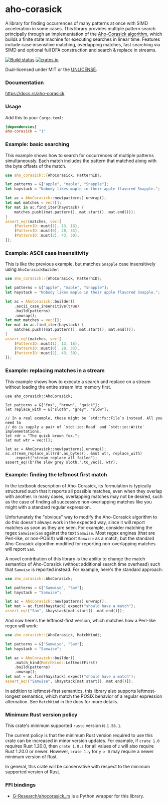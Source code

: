 aho-corasick
============
A library for finding occurrences of many patterns at once with SIMD
acceleration in some cases. This library provides multiple pattern search
principally through an implementation of the
[Aho-Corasick algorithm](https://en.wikipedia.org/wiki/Aho%E2%80%93Corasick_algorithm),
which builds a finite state machine for executing searches in linear time.
Features include case insensitive matching, overlapping matches, fast searching
via SIMD and optional full DFA construction and search & replace in streams.

[![Build status](https://github.com/BurntSushi/aho-corasick/workflows/ci/badge.svg)](https://github.com/BurntSushi/aho-corasick/actions)
[![crates.io](https://img.shields.io/crates/v/aho-corasick.svg)](https://crates.io/crates/aho-corasick)

Dual-licensed under MIT or the [UNLICENSE](https://unlicense.org/).


### Documentation

https://docs.rs/aho-corasick


### Usage

Add this to your `Cargo.toml`:

```toml
[dependencies]
aho-corasick = "1"
```


### Example: basic searching

This example shows how to search for occurrences of multiple patterns
simultaneously. Each match includes the pattern that matched along with the
byte offsets of the match.

```rust
use aho_corasick::{AhoCorasick, PatternID};

let patterns = &["apple", "maple", "Snapple"];
let haystack = "Nobody likes maple in their apple flavored Snapple.";

let ac = AhoCorasick::new(patterns).unwrap();
let mut matches = vec![];
for mat in ac.find_iter(haystack) {
    matches.push((mat.pattern(), mat.start(), mat.end()));
}
assert_eq!(matches, vec![
    (PatternID::must(1), 13, 18),
    (PatternID::must(0), 28, 33),
    (PatternID::must(2), 43, 50),
]);
```


### Example: ASCII case insensitivity

This is like the previous example, but matches `Snapple` case insensitively
using `AhoCorasickBuilder`:

```rust
use aho_corasick::{AhoCorasick, PatternID};

let patterns = &["apple", "maple", "snapple"];
let haystack = "Nobody likes maple in their apple flavored Snapple.";

let ac = AhoCorasick::builder()
    .ascii_case_insensitive(true)
    .build(patterns)
    .unwrap();
let mut matches = vec![];
for mat in ac.find_iter(haystack) {
    matches.push((mat.pattern(), mat.start(), mat.end()));
}
assert_eq!(matches, vec![
    (PatternID::must(1), 13, 18),
    (PatternID::must(0), 28, 33),
    (PatternID::must(2), 43, 50),
]);
```


### Example: replacing matches in a stream

This example shows how to execute a search and replace on a stream without
loading the entire stream into memory first.

```rust,ignore
use aho_corasick::AhoCorasick;

let patterns = &["fox", "brown", "quick"];
let replace_with = &["sloth", "grey", "slow"];

// In a real example, these might be `std::fs::File`s instead. All you need to
// do is supply a pair of `std::io::Read` and `std::io::Write` implementations.
let rdr = "The quick brown fox.";
let mut wtr = vec![];

let ac = AhoCorasick::new(patterns).unwrap();
ac.stream_replace_all(rdr.as_bytes(), &mut wtr, replace_with)
    .expect("stream_replace_all failed");
assert_eq!(b"The slow grey sloth.".to_vec(), wtr);
```


### Example: finding the leftmost first match

In the textbook description of Aho-Corasick, its formulation is typically
structured such that it reports all possible matches, even when they overlap
with another. In many cases, overlapping matches may not be desired, such as
the case of finding all successive non-overlapping matches like you might with
a standard regular expression.

Unfortunately the "obvious" way to modify the Aho-Corasick algorithm to do this
doesn't always work in the expected way, since it will report matches as soon
as they are seen. For example, consider matching the regex `Samwise|Sam`
against the text `Samwise`. Most regex engines (that are Perl-like, or
non-POSIX) will report `Samwise` as a match, but the standard Aho-Corasick
algorithm modified for reporting non-overlapping matches will report `Sam`.

A novel contribution of this library is the ability to change the match
semantics of Aho-Corasick (without additional search time overhead) such that
`Samwise` is reported instead. For example, here's the standard approach:

```rust
use aho_corasick::AhoCorasick;

let patterns = &["Samwise", "Sam"];
let haystack = "Samwise";

let ac = AhoCorasick::new(patterns).unwrap();
let mat = ac.find(haystack).expect("should have a match");
assert_eq!("Sam", &haystack[mat.start()..mat.end()]);
```

And now here's the leftmost-first version, which matches how a Perl-like regex
will work:

```rust
use aho_corasick::{AhoCorasick, MatchKind};

let patterns = &["Samwise", "Sam"];
let haystack = "Samwise";

let ac = AhoCorasick::builder()
    .match_kind(MatchKind::LeftmostFirst)
    .build(patterns)
    .unwrap();
let mat = ac.find(haystack).expect("should have a match");
assert_eq!("Samwise", &haystack[mat.start()..mat.end()]);
```

In addition to leftmost-first semantics, this library also supports
leftmost-longest semantics, which match the POSIX behavior of a regular
expression alternation. See `MatchKind` in the docs for more details.


### Minimum Rust version policy

This crate's minimum supported `rustc` version is `1.56.1`.

The current policy is that the minimum Rust version required to use this crate
can be increased in minor version updates. For example, if `crate 1.0` requires
Rust 1.20.0, then `crate 1.0.z` for all values of `z` will also require Rust
1.20.0 or newer. However, `crate 1.y` for `y > 0` may require a newer minimum
version of Rust.

In general, this crate will be conservative with respect to the minimum
supported version of Rust.


### FFI bindings

* [G-Research/ahocorasick_rs](https://github.com/G-Research/ahocorasick_rs) is
  a Python wrapper for this library.
